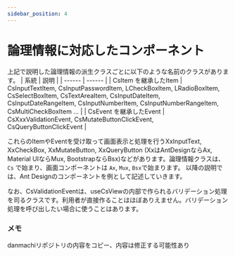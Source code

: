 ```yaml
---
sidebar_position: 4
---
```


# 論理情報に対応したコンポーネント

上記で説明した論理情報の派生クラスごとに以下のような名前のクラスがあります。
| 系統 | 説明 |
| ------ | ------ |
| CsItem を継承したItem | CsInputTextItem, CsInputPasswordItem, LCheckBoxItem, LRadioBoxItem, CsSelectBoxItem, CsTextAreaItem, CsInputDateItem, CsInputDateRangeItem, CsInputNumberItem, CsInputNumberRangeItem, CsMultiCheckBoxItem ... |
| CsEvent を継承したEvent | CsXxxValidationEvent, CsMutateButtonClickEvent, CsQueryButtonClickEvent |

これらのItemやEventを受け取って画面表示と処理を行うXxInputText, XxCheckBox, XxMutateButton, XxQueryButton (XxはAntDesignならAx, Material UIならMux, BootstrapならBsx)などがあります。論理情報クラスは、`Cs` で始まり、画面コンポーネントは `Ax`, `Mux`, `Bsx`で始まります。
以降の説明では、Ant Designのコンポーネントを例として記述していきます。

なお、CsValidationEventは、useCsViewの内部で作られるバリデーション処理を司るクラスです。利用者が直接作ることはほぼありえません。バリデーション処理を呼び出したい場合に使うことはあります。

### メモ
danmachiリポジトリの内容をコピー、内容は修正する可能性あり